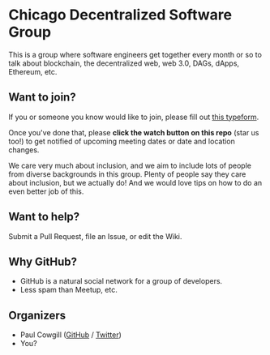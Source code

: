 Chicago Decentralized Software Group
=========

This is a group where software engineers get together every month or so to talk about blockchain, the decentralized web, web 3.0, DAGs, dApps, Ethereum, etc.

Want to join?
-------------

If you or someone you know would like to join, please fill out [this typeform](https://bit.ly/chicago-decentralized-software).

Once you've done that, please **click the watch button on this repo** (star us too!) to get notified of upcoming meeting dates or date and location changes.

We care very much about inclusion, and we aim to include lots of people from diverse backgrounds in this group. Plenty of people say they care about inclusion, but we actually do! And we would love tips on how to do an even better job of this. 

Want to help?
-------------

Submit a Pull Request, file an Issue, or edit the Wiki.

Why GitHub?
-----------

* GitHub is a natural social network for a group of developers.  
* Less spam than Meetup, etc.

Organizers
-------

* Paul Cowgill ([GitHub](https://github.com/pcowgill) / [Twitter](https://twitter.com/paulcowgill))
* You?
